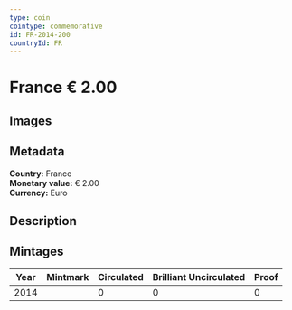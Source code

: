 ```yaml
---
type: coin
cointype: commemorative
id: FR-2014-200
countryId: FR
---
```


# France € 2.00

## Images


## Metadata

**Country:** France\
**Monetary value:** € 2.00\
**Currency:** Euro

## Description


## Mintages

| Year | Mintmark | Circulated | Brilliant Uncirculated | Proof |
| ---- | -------- | ---------- | ---------------------- | ----- |
| 2014 |  | 0| 0 | 0 |

